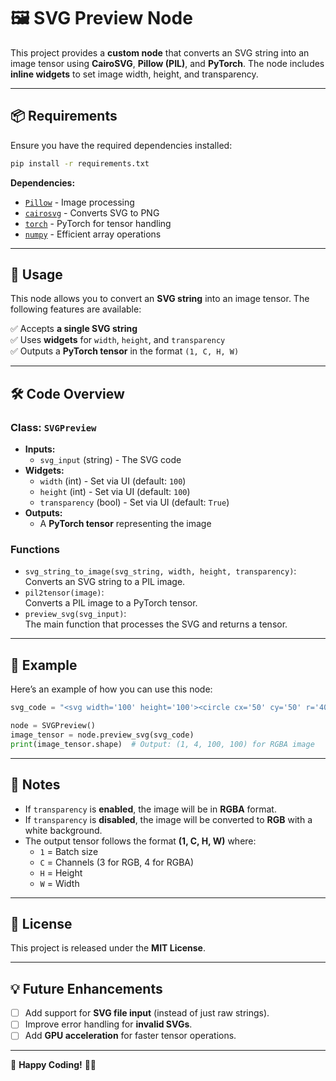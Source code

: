 # 🖼️ SVG Preview Node

This project provides a **custom node** that converts an SVG string into an image tensor using **CairoSVG**, **Pillow (PIL)**, and **PyTorch**. The node includes **inline widgets** to set image width, height, and transparency.

---

## 📦 Requirements

Ensure you have the required dependencies installed:

```sh
pip install -r requirements.txt
```

**Dependencies:**
- [`Pillow`](https://pillow.readthedocs.io/en/stable/) - Image processing
- [`cairosvg`](https://cairosvg.org/) - Converts SVG to PNG
- [`torch`](https://pytorch.org/) - PyTorch for tensor handling
- [`numpy`](https://numpy.org/) - Efficient array operations

---

## 🚀 Usage

This node allows you to convert an **SVG string** into an image tensor. The following features are available:

✅ Accepts **a single SVG string**  
✅ Uses **widgets** for `width`, `height`, and `transparency`  
✅ Outputs a **PyTorch tensor** in the format `(1, C, H, W)`  

---

## 🛠️ Code Overview

### **Class: `SVGPreview`**
- **Inputs:**  
  - `svg_input` (string) - The SVG code  
- **Widgets:**  
  - `width` (int) - Set via UI (default: `100`)  
  - `height` (int) - Set via UI (default: `100`)  
  - `transparency` (bool) - Set via UI (default: `True`)  
- **Outputs:**  
  - A **PyTorch tensor** representing the image  

### **Functions**
- `svg_string_to_image(svg_string, width, height, transparency)`:  
  Converts an SVG string to a PIL image.
- `pil2tensor(image)`:  
  Converts a PIL image to a PyTorch tensor.
- `preview_svg(svg_input)`:  
  The main function that processes the SVG and returns a tensor.

---

## 📜 Example

Here’s an example of how you can use this node:

```python
svg_code = "<svg width='100' height='100'><circle cx='50' cy='50' r='40' fill='blue'/></svg>"

node = SVGPreview()
image_tensor = node.preview_svg(svg_code)
print(image_tensor.shape)  # Output: (1, 4, 100, 100) for RGBA image
```

---

## 📝 Notes
- If `transparency` is **enabled**, the image will be in **RGBA** format.
- If `transparency` is **disabled**, the image will be converted to **RGB** with a white background.
- The output tensor follows the format **(1, C, H, W)** where:
  - `1` = Batch size
  - `C` = Channels (3 for RGB, 4 for RGBA)
  - `H` = Height
  - `W` = Width

---

## 📌 License
This project is released under the **MIT License**.

---

## 💡 Future Enhancements
- [ ] Add support for **SVG file input** (instead of just raw strings).  
- [ ] Improve error handling for **invalid SVGs**.  
- [ ] Add **GPU acceleration** for faster tensor operations.  

---

🚀 **Happy Coding!** 🎨🔥  
